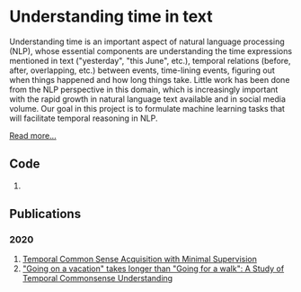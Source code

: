 # Understanding time in text

Understanding time is an important aspect of natural language processing (NLP), whose essential components are understanding the time expressions mentioned in text ("yesterday", "this June", etc.), temporal relations (before, after, overlapping, etc.) between events, time-lining events, figuring out when things happened and how long things take. Little work has been done from the NLP perspective in this domain, which is increasingly important with the rapid growth in natural language text available and in social media volume. Our goal in this project is to formulate machine learning tasks that will facilitate temporal reasoning in NLP.

[Read more...](http://cogcomp.org/page/project_view/51)

## Code 

1. 

## Publications

### 2020
1. [Temporal Common Sense Acquisition with Minimal Supervision](http://cogcomp.org/page/publication_view/904)
1. ["Going on a vacation" takes longer than "Going for a walk": A Study of Temporal Commonsense Understanding](http://cogcomp.org/page/publication_view/882)
